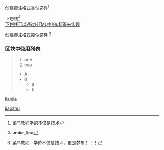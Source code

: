创建脚注格式类似这样[^R]

[^R]: 菜鸟教程学的不仅是技术


下划线[^underline]  
<u>下划线可以通过HTML中的u标签来实现</u>  

[^underline]: under_line


创建脚注格式类似这样 [^RUNOOB]

[^RUNOOB]: 菜鸟教程--学的不仅是技术，更是梦想！！！


### 区块中使用列表

> 1. one
> 2. two
> - A
> - B
>   - a
>   - b


[lianjie](https://www.baidu.com)

[jiaozhu](jiaoshi)

